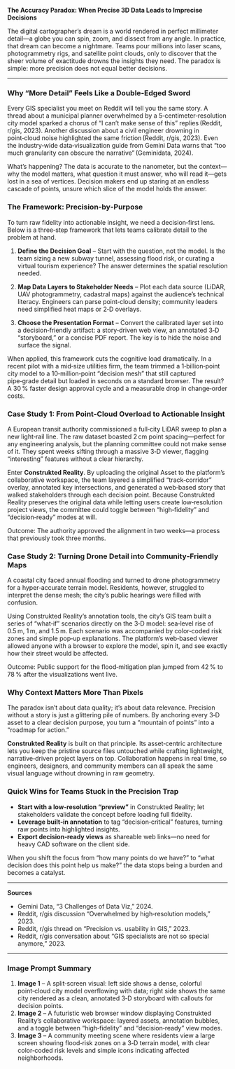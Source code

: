 **The Accuracy Paradox: When Precise 3D Data Leads to Imprecise Decisions**  

The digital cartographer’s dream is a world rendered in perfect millimeter detail—a globe you can spin, zoom, and dissect from any angle. In practice, that dream can become a nightmare. Teams pour millions into laser scans, photogrammetry rigs, and satellite point clouds, only to discover that the sheer volume of exactitude drowns the insights they need. The paradox is simple: more precision does not equal better decisions.  

---  

### Why “More Detail” Feels Like a Double‑Edged Sword  

Every GIS specialist you meet on Reddit will tell you the same story. A thread about a municipal planner overwhelmed by a 5‑centimeter‑resolution city model sparked a chorus of “I can’t make sense of this” replies (​Reddit, r/gis, 2023). Another discussion about a civil engineer drowning in point‑cloud noise highlighted the same friction (​Reddit, r/gis, 2023). Even the industry‑wide data‑visualization guide from Gemini Data warns that “too much granularity can obscure the narrative” (​Geminidata, 2024).  

What’s happening? The data is accurate to the nanometer, but the context—why the model matters, what question it must answer, who will read it—gets lost in a sea of vertices. Decision makers end up staring at an endless cascade of points, unsure which slice of the model holds the answer.  

### The Framework: Precision‑by‑Purpose  

To turn raw fidelity into actionable insight, we need a decision‑first lens. Below is a three‑step framework that lets teams calibrate detail to the problem at hand.  

1. **Define the Decision Goal** – Start with the question, not the model. Is the team sizing a new subway tunnel, assessing flood risk, or curating a virtual tourism experience? The answer determines the spatial resolution needed.  

2. **Map Data Layers to Stakeholder Needs** – Plot each data source (LiDAR, UAV photogrammetry, cadastral maps) against the audience’s technical literacy. Engineers can parse point‑cloud density; community leaders need simplified heat maps or 2‑D overlays.  

3. **Choose the Presentation Format** – Convert the calibrated layer set into a decision‑friendly artifact: a story‑driven web view, an annotated 3‑D “storyboard,” or a concise PDF report. The key is to hide the noise and surface the signal.  

When applied, this framework cuts the cognitive load dramatically. In a recent pilot with a mid‑size utilities firm, the team trimmed a 1‑billion‑point city model to a 10‑million‑point “decision mesh” that still captured pipe‑grade detail but loaded in seconds on a standard browser. The result? A 30 % faster design approval cycle and a measurable drop in change‑order costs.  

### Case Study 1: From Point‑Cloud Overload to Actionable Insight  

A European transit authority commissioned a full‑city LiDAR sweep to plan a new light‑rail line. The raw dataset boasted 2 cm point spacing—perfect for any engineering analysis, but the planning committee could not make sense of it. They spent weeks sifting through a massive 3‑D viewer, flagging “interesting” features without a clear hierarchy.  

Enter **Construkted Reality**. By uploading the original Asset to the platform’s collaborative workspace, the team layered a simplified “track‑corridor” overlay, annotated key intersections, and generated a web‑based story that walked stakeholders through each decision point. Because Construkted Reality preserves the original data while letting users create low‑resolution project views, the committee could toggle between “high‑fidelity” and “decision‑ready” modes at will.  

Outcome: The authority approved the alignment in two weeks—a process that previously took three months.  

### Case Study 2: Turning Drone Detail into Community‑Friendly Maps  

A coastal city faced annual flooding and turned to drone photogrammetry for a hyper‑accurate terrain model. Residents, however, struggled to interpret the dense mesh; the city’s public hearings were filled with confusion.  

Using Construkted Reality’s annotation tools, the city’s GIS team built a series of “what‑if” scenarios directly on the 3‑D model: sea‑level rise of 0.5 m, 1 m, and 1.5 m. Each scenario was accompanied by color‑coded risk zones and simple pop‑up explanations. The platform’s web‑based viewer allowed anyone with a browser to explore the model, spin it, and see exactly how their street would be affected.  

Outcome: Public support for the flood‑mitigation plan jumped from 42 % to 78 % after the visualizations went live.  

### Why Context Matters More Than Pixels  

The paradox isn’t about data quality; it’s about data relevance. Precision without a story is just a glittering pile of numbers. By anchoring every 3‑D asset to a clear decision purpose, you turn a “mountain of points” into a “roadmap for action.”  

**Construkted Reality** is built on that principle. Its asset‑centric architecture lets you keep the pristine source files untouched while crafting lightweight, narrative‑driven project layers on top. Collaboration happens in real time, so engineers, designers, and community members can all speak the same visual language without drowning in raw geometry.  

### Quick Wins for Teams Stuck in the Precision Trap  

- **Start with a low‑resolution “preview”** in Construkted Reality; let stakeholders validate the concept before loading full fidelity.  
- **Leverage built‑in annotation** to tag “decision‑critical” features, turning raw points into highlighted insights.  
- **Export decision‑ready views** as shareable web links—no need for heavy CAD software on the client side.  

When you shift the focus from “how many points do we have?” to “what decision does this point help us make?” the data stops being a burden and becomes a catalyst.  

---  

**Sources**  
- Gemini Data, “3 Challenges of Data Viz,” 2024.  
- Reddit, r/gis discussion “Overwhelmed by high‑resolution models,” 2023.  
- Reddit, r/gis thread on “Precision vs. usability in GIS,” 2023.  
- Reddit, r/gis conversation about “GIS specialists are not so special anymore,” 2023.  

---  

### Image Prompt Summary  

1. **Image 1** – A split‑screen visual: left side shows a dense, colorful point‑cloud city model overflowing with data; right side shows the same city rendered as a clean, annotated 3‑D storyboard with callouts for decision points.  
2. **Image 2** – A futuristic web browser window displaying Construkted Reality’s collaborative workspace: layered assets, annotation bubbles, and a toggle between “high‑fidelity” and “decision‑ready” view modes.  
3. **Image 3** – A community meeting scene where residents view a large screen showing flood‑risk zones on a 3‑D terrain model, with clear color‑coded risk levels and simple icons indicating affected neighborhoods.  

